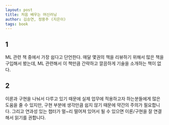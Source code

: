 ```yaml
---
layout: post
title: 처음 배우는 머신러닝
author: 김승연, 정용주 (지은이)
tags: book
---
```


## 1

ML 관련 책 중에서 가장 쉽다고 단언한다. 매달 몇권의 책을 리뷰하기 위해서 많은 책을 구입해서 봤는데, ML 관련해서 이 책만큼 간략하고 깔끔하게 기술을 소개하는 책이 없다.

## 2

이론과 구현을 나눠서 다루고 있기 때문에 실제 업무에 적용하고자 하는분들에게 많은 도움을 줄 수 있지만, 구현 부분에 생각만큼 쉽지 않기 때문에 약간의 주의가 필요합니다. 그리고 연과성 있는 챕터가 멀~리 떨어져 있어서 될 수 있으면 이론/구현을 잘 연결해서 읽기를 권합니다.


